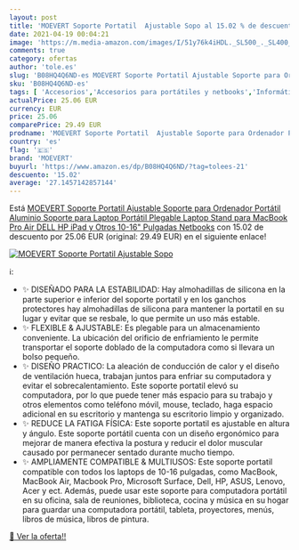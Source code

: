 ```yaml
---
layout: post
title: 'MOEVERT Soporte Portatil  Ajustable Sopo al 15.02 % de descuento'
date: 2021-04-19 00:04:21
image: 'https://m.media-amazon.com/images/I/51y76k4iHDL._SL500_._SL400_.jpg'
comments: true
category: ofertas
author: 'tole.es'
slug: 'B08HQ4Q6ND-es MOEVERT Soporte Portatil Ajustable Soporte para Ordenador...'
sku: 'B08HQ4Q6ND-es'
tags: [ 'Accesorios','Accesorios para portátiles y netbooks','Informática','Soportes de regazo para portátiles y netbooks','ipad','moevert', ]
actualPrice: 25.06 EUR
currency: EUR
price: 25.06
comparePrice: 29.49 EUR
prodname: 'MOEVERT Soporte Portatil  Ajustable Soporte para Ordenador Portátil Aluminio Soporte para Laptop Portátil Plegable Laptop Stand para MacBook Pro Air  DELL  HP  iPad y Otros 10-16" Pulgadas Netbooks'
country: 'es'
flag: '🇪🇸'
brand: 'MOEVERT'
buyurl: 'https://www.amazon.es/dp/B08HQ4Q6ND/?tag=tolees-21'
descuento: '15.02'
average: '27.1457142857144'
---
```


Está [MOEVERT Soporte Portatil  Ajustable Soporte para Ordenador Portátil Aluminio Soporte para Laptop Portátil Plegable Laptop Stand para MacBook Pro Air  DELL  HP  iPad y Otros 10-16" Pulgadas Netbooks](https://www.amazon.es/dp/B08HQ4Q6ND/?tag=tolees-21) con 15.02 de descuento por 25.06 EUR (original: 29.49 EUR) en el siguiente enlace!

[![MOEVERT Soporte Portatil  Ajustable Sopo](https://m.media-amazon.com/images/I/51y76k4iHDL._SL500_._SL400_.jpg)](https://www.amazon.es/dp/B08HQ4Q6ND/?tag=tolees-21)

ℹ️:

- ✨ DISEÑADO PARA LA ESTABILIDAD: Hay almohadillas de silicona en la parte superior e inferior del soporte portatil y en los ganchos protectores hay almohadillas de silicona para mantener la portatil en su lugar y evitar que se resbale, lo que permite un uso más estable.
- ✨ FLEXIBLE & AJUSTABLE: Es plegable para un almacenamiento conveniente. La ubicación del orificio de enfriamiento le permite transportar el soporte doblado de la computadora como si llevara un bolso pequeño.
- ✨ DISEÑO PRACTICO: La aleación de conducción de calor y el diseño de ventilación hueca, trabajan juntos para enfriar su computadora y evitar el sobrecalentamiento. Este soporte portatil elevó su computadora, por lo que puede tener más espacio para su trabajo y otros elementos como teléfono móvil, mouse, teclado, haga espacio adicional en su escritorio y mantenga su escritorio limpio y organizado.
- ✨ REDUCE LA FATIGA FÍSICA: Este soporte portatil es ajustable en altura y ángulo. Este soporte portátil cuenta con un diseño ergonómico para mejorar de manera efectiva la postura y reducir el dolor muscular causado por permanecer sentado durante mucho tiempo.
- ✨ AMPLIAMENTE COMPATIBLE & MULTIUSOS: Este soporte portatil compatible con todos los laptops de 10-16 pulgadas, como MacBook, MacBook Air, Macbook Pro, Microsoft Surface, Dell, HP, ASUS, Lenovo, Acer y ect. Además, puede usar este soporte para computadora portátil en su oficina, sala de reuniones, biblioteca, cocina y música en su hogar para guardar una computadora portátil, tableta, proyectores, menús, libros de música, libros de pintura.

[🛒 Ver la oferta!!](https://www.amazon.es/dp/B08HQ4Q6ND/?tag=tolees-21)
